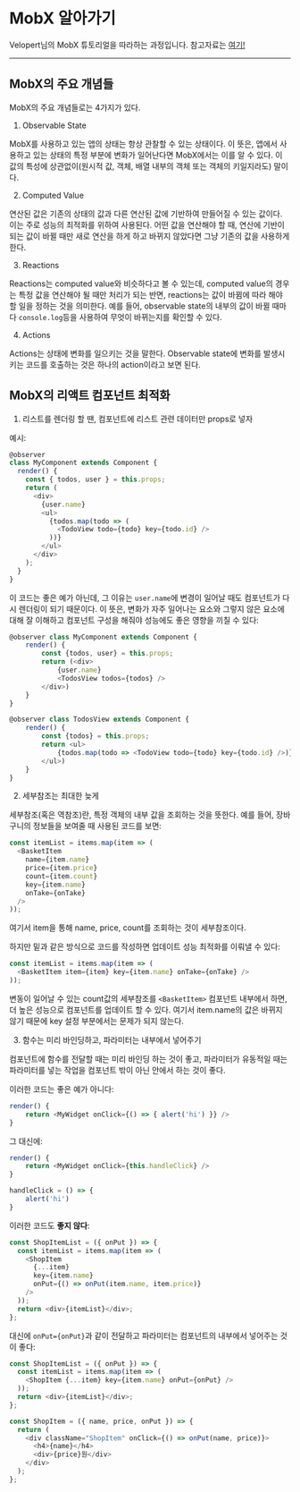 # MobX 알아가기

Velopert님의 MobX 튜토리얼을 따라하는 과정입니다. 참고자료는 [여기!](https://velog.io/@velopert/MobX-1-%EC%8B%9C%EC%9E%91%ED%95%98%EA%B8%B0-9sjltans3p)

---

## MobX의 주요 개념들

MobX의 주요 개념들로는 4가지가 있다.

1. Observable State

MobX를 사용하고 있는 앱의 상태는 항상 관찰할 수 있는 상태이다. 이 뜻은, 앱에서 사용하고 있는 상태의 특정 부분에 변화가 일어난다면 MobX에서는 이를 알 수 있다. 이 값의 특성에 상관없이(원시적 값, 객체, 배열 내부의 객체 또는 객체의 키일지라도) 말이다.

2. Computed Value

연산된 값은 기존의 상태의 값과 다른 연산된 값에 기반하여 만들어질 수 있는 값이다. 이는 주로 성능의 최적화를 위하여 사용된다. 어떤 값을 연산해야 할 때, 연산에 기반이 되는 값이 바뀔 때만 새로 연산을 하게 하고 바뀌지 않았다면 그냥 기존의 값을 사용하게 한다.

3. Reactions

Reactions는 computed value와 비슷하다고 볼 수 있는데, computed value의 경우는 특정 값을 연산해야 될 때만 처리가 되는 반면, reactions는 값이 바뀜에 따라 해야 할 일을 정하는 것을 의미한다. 예를 들어, observable state의 내부의 값이 바뀔 때마다 `console.log`등을 사용하여 무엇이 바뀌는지를 확인할 수 있다.

4. Actions

Actions는 상태에 변화를 일으키는 것을 말한다. Observable state에 변화를 발생시키는 코드를 호출하는 것은 하나의 action이라고 보면 된다.

## MobX의 리액트 컴포넌트 최적화

1. 리스트를 렌더링 할 땐, 컴포넌트에 리스트 관련 데이터만 props로 넣자

예시:

```js
@observer
class MyComponent extends Component {
  render() {
    const { todos, user } = this.props;
    return (
      <div>
        {user.name}
        <ul>
          {todos.map(todo => (
            <TodoView todo={todo} key={todo.id} />
          ))}
        </ul>
      </div>
    );
  }
}
```

이 코드는 좋은 예가 아닌데, 그 이유는 `user.name`에 변경이 일어날 때도 컴포넌트가 다시 렌더링이 되기 때문이다. 이 뜻은, 변화가 자주 일어나는 요소와 그렇지 않은 요소에 대해 잘 이해하고 컴포넌트 구성을 해줘야 성능에도 좋은 영향을 끼칠 수 있다:

```js
@observer class MyComponent extends Component {
    render() {
        const {todos, user} = this.props;
        return (<div>
            {user.name}
            <TodosView todos={todos} />
        </div>)
    }
}

@observer class TodosView extends Component {
    render() {
        const {todos} = this.props;
        return <ul>
            {todos.map(todo => <TodoView todo={todo} key={todo.id} />)}
        </ul>)
    }
}
```

2. 세부참조는 최대한 늦게

세부참조(혹은 역참조)란, 특정 객체의 내부 값을 조회하는 것을 뜻한다. 예를 들어, 장바구니의 정보들을 보여줄 때 사용된 코드를 보면:

```js
const itemList = items.map(item => (
  <BasketItem
    name={item.name}
    price={item.price}
    count={item.count}
    key={item.name}
    onTake={onTake}
  />
));
```

여기서 item을 통해 name, price, count를 조회하는 것이 세부참조이다.

하지만 밑과 같은 방식으로 코드를 작성하면 업데이트 성능 최적화를 이뤄낼 수 있다:

```js
const itemList = items.map(item => (
  <BasketItem item={item} key={item.name} onTake={onTake} />
));
```

변동이 일어날 수 있는 count값의 세부참조를 `<BasketItem>` 컴포넌트 내부에서 하면, 더 높은 성능으로 컴포넌트를 업데이트 할 수 있다. 여기서 item.name의 값은 바뀌지 않기 때문에 key 설정 부분에서는 문제가 되지 않는다.

3. 함수는 미리 바인딩하고, 파라미터는 내부에서 넣어주기

컴포넌트에 함수를 전달할 때는 미리 바인딩 하는 것이 좋고, 파라미터가 유동적일 때는 파라미터를 넣는 작업을 컴포넌트 밖이 아닌 안에서 하는 것이 좋다.

이러한 코드는 좋은 예가 아니다:

```js
render() {
    return <MyWidget onClick={() => { alert('hi') }} />
}
```

그 대신에:

```js
render() {
    return <MyWidget onClick={this.handleClick} />
}

handleClick = () => {
    alert('hi')
}
```

이러한 코드도 **좋지 않다**:

```js
const ShopItemList = ({ onPut }) => {
  const itemList = items.map(item => (
    <ShopItem
      {...item}
      key={item.name}
      onPut={() => onPut(item.name, item.price)}
    />
  ));
  return <div>{itemList}</div>;
};
```

대신에 `onPut={onPut}`과 같이 전달하고 파라미터는 컴포넌트의 내부에서 넣어주는 것이 좋다:

```js
const ShopItemList = ({ onPut }) => {
  const itemList = items.map(item => (
    <ShopItem {...item} key={item.name} onPut={onPut} />
  ));
  return <div>{itemList}</div>;
};

const ShopItem = ({ name, price, onPut }) => {
  return (
    <div className="ShopItem" onClick={() => onPut(name, price)}>
      <h4>{name}</h4>
      <div>{price}원</div>
    </div>
  );
};
```
